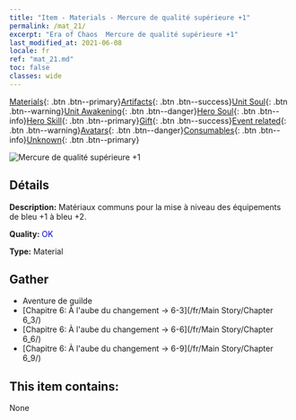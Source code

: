 ```yaml
---
title: "Item - Materials - Mercure de qualité supérieure +1"
permalink: /mat_21/
excerpt: "Era of Chaos  Mercure de qualité supérieure +1"
last_modified_at: 2021-06-08
locale: fr
ref: "mat_21.md"
toc: false
classes: wide
---
```

 [Materials](/ItemsFR/){: .btn .btn--primary}[Artifacts](/ItemsFR/Artifacts/){: .btn .btn--success}[Unit Soul](/ItemsFR/UnitSoul/){: .btn .btn--warning}[Unit Awakening](/ItemsFR/UnitAwakening/){: .btn .btn--danger}[Hero Soul](/ItemsFR/HeroSoul/){: .btn .btn--info}[Hero Skill](/ItemsFR/HeroSkill/){: .btn .btn--primary}[Gift](/ItemsFR/Gift/){: .btn .btn--success}[Event related](/ItemsFR/Events/){: .btn .btn--warning}[Avatars](/ItemsFR/Avatars/){: .btn .btn--danger}[Consumables](/ItemsFR/Consumables/){: .btn .btn--info}[Unknown](/ItemsFR/Unknown/){: .btn .btn--primary}

 ![Mercure de qualité supérieure +1](/images/t/i_cailiao_shuiyin1.png)

## Détails
 **Description:** Matériaux communs pour la mise à niveau des équipements de bleu +1 à bleu +2.

 **Quality:** <span style="color: #0000CD">OK</span>

 **Type:** Material

## Gather

*    Aventure de guilde 
*    [Chapitre 6: À l'aube du changement -> 6-3](/fr/Main Story/Chapter 6_3/) 
*    [Chapitre 6: À l'aube du changement -> 6-6](/fr/Main Story/Chapter 6_6/) 
*    [Chapitre 6: À l'aube du changement -> 6-9](/fr/Main Story/Chapter 6_9/) 

## This item contains:

  None

